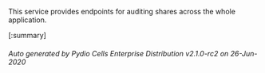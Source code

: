 






This service provides endpoints for auditing shares across the whole application.

[:summary]

###### Auto generated by Pydio Cells Enterprise Distribution v2.1.0-rc2 on 26-Jun-2020
